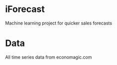 iForecast
=========

Machine learning project for quicker sales forecasts

Data
=========

All time series data from economagic.com
